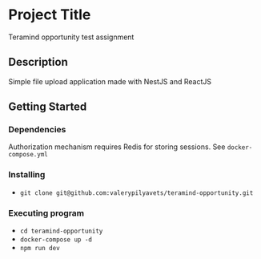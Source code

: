 # Project Title

Teramind opportunity test assignment

## Description

Simple file upload application made with NestJS and ReactJS

## Getting Started

### Dependencies

Authorization mechanism requires Redis for storing sessions. See `docker-compose.yml`

### Installing

* `git clone git@github.com:valerypilyavets/teramind-opportunity.git`

### Executing program

* `cd teramind-opportunity`
* `docker-compose up -d`
* `npm run dev`
